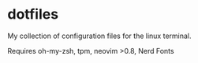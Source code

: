 # dotfiles

My collection of configuration files for the linux terminal.

Requires oh-my-zsh, tpm, neovim >0.8, Nerd Fonts
